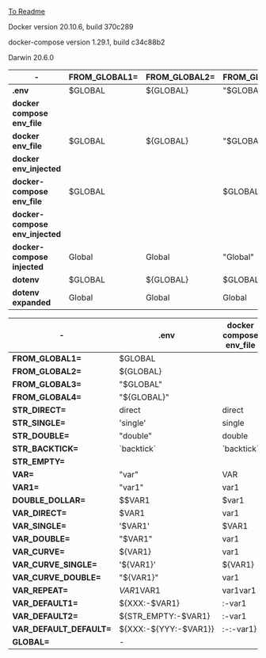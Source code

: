 [To Readme](./README.md)

Docker version 20.10.6, build 370c289

docker-compose version 1.29.1, build c34c88b2

Darwin 20.6.0

| - | **FROM_GLOBAL1=** | **FROM_GLOBAL2=** | **FROM_GLOBAL3=** | **FROM_GLOBAL4=** | **STR_DIRECT=** | **STR_SINGLE=** | **STR_DOUBLE=** | **STR_BACKTICK=** | **STR_EMPTY=** | **VAR=** | **VAR1=** | **DOUBLE_DOLLAR=** | **VAR_DIRECT=** | **VAR_SINGLE=** | **VAR_DOUBLE=** | **VAR_CURVE=** | **VAR_CURVE_SINGLE=** | **VAR_CURVE_DOUBLE=** | **VAR_REPEAT=** | **VAR_DEFAULT1=** | **VAR_DEFAULT2=** | **VAR_DEFAULT_DEFAULT=** | **GLOBAL=** |
| - | - | - | - | - | - | - | - | - | - | - | - | - | - | - | - | - | - | - | - | - | - | - | - |
| **.env** | $GLOBAL | ${GLOBAL} | "$GLOBAL" | "${GLOBAL}" | direct | 'single' | "double" | \`backtick\` |  | "var" | "var1" | $$VAR1 | $VAR1 | '$VAR1' | "$VAR1" | ${VAR1} | '${VAR1}' | "${VAR1}" | $VAR1$VAR1 | ${XXX:-$VAR1} | ${STR_EMPTY:-$VAR1} | ${XXX:-${YYY:-$VAR1}} | - |
| **docker compose env_file** |  |  |  |  | direct | single | double | \`backtick\` |  | VAR | var1 | $var1 | var1 | $VAR1 | var1 | var1 | ${VAR1} | var1 | var1var1 | :-var1 | :-var1 | :-:-var1} |  |
| **docker env_file** | $GLOBAL | ${GLOBAL} | "$GLOBAL" | "${GLOBAL}" | direct | 'single' | "double" | \`backtick\` |  | VAR | "var1" | $$VAR1 | $VAR1 | '$VAR1' | "$VAR1" | ${VAR1} | '${VAR1}' | "${VAR1}" | $VAR1$VAR1 | ${XXX:-$VAR1} | ${STR_EMPTY:-$VAR1} | ${XXX:-${YYY:-$VAR1}} | Global |
| **docker env_injected** |  |  |  |  | direct | single | double | \`backtick\` |  | VAR | var1 | VAR1 | var1 | $VAR1 | var1 | var1 | ${VAR1} | var1 | var1var1 | var1 | var1 | var1 | global |
| **docker-compose env_file** | $GLOBAL |  | $GLOBAL |  | direct | single | double | \`backtick\` |  | VAR | var1 | $$VAR1 | $VAR1 | $VAR1 | $VAR1 | var1 | var1 | var1 | $VAR1$VAR1 | $VAR1 |  | ${YYY:-$VAR1} |  |
| **docker-compose env_injected** |  |  |  |  | direct | single | double | \`backtick\` |  | VAR | var1 | VAR1 | var1 | $VAR1 | var1 | var1 | ${VAR1} | var1 | var1var1 | var1 | var1 | var1 |  |
| **docker-compose injected** | Global | Global | "Global" | "Global" | direct | 'single' | "double" | \`backtick\` |  | VAR | "var1" | $VAR1 |  | '' | "" |  | '' | "" |  | $VAR1 | $VAR1 | ${YYY:-$VAR1} |  |
| **dotenv** | $GLOBAL | ${GLOBAL} | $GLOBAL | ${GLOBAL} | direct | single | double | \`backtick\` |  | var | var1 | $$VAR1 | $VAR1 | $VAR1 | $VAR1 | ${VAR1} | ${VAR1} | ${VAR1} | $VAR1$VAR1 | ${XXX:-$VAR1} | ${STR_EMPTY:-$VAR1} | ${XXX:-${YYY:-$VAR1}} | Global |
| **dotenv expanded** | Global | Global | Global | Global | direct | single | double | \`backtick\` |  | var | var1 | $var1 | var1 | var1 | var1 | var1 | var1 | var1 | var1var1 | :-var1 | :-var1 | :-:-var1} | Global |

| - | **.env** | **docker compose env_file** | **docker env_file** | **docker env_injected** | **docker-compose env_file** | **docker-compose env_injected** | **docker-compose injected** | **dotenv** | **dotenv expanded** |
| - | - | - | - | - | - | - | - | - | - |
| **FROM_GLOBAL1=** | $GLOBAL |  | $GLOBAL |  | $GLOBAL |  | Global | $GLOBAL | Global |
| **FROM_GLOBAL2=** | ${GLOBAL} |  | ${GLOBAL} |  |  |  | Global | ${GLOBAL} | Global |
| **FROM_GLOBAL3=** | "$GLOBAL" |  | "$GLOBAL" |  | $GLOBAL |  | "Global" | $GLOBAL | Global |
| **FROM_GLOBAL4=** | "${GLOBAL}" |  | "${GLOBAL}" |  |  |  | "Global" | ${GLOBAL} | Global |
| **STR_DIRECT=** | direct | direct | direct | direct | direct | direct | direct | direct | direct |
| **STR_SINGLE=** | 'single' | single | 'single' | single | single | single | 'single' | single | single |
| **STR_DOUBLE=** | "double" | double | "double" | double | double | double | "double" | double | double |
| **STR_BACKTICK=** | \`backtick\` | \`backtick\` | \`backtick\` | \`backtick\` | \`backtick\` | \`backtick\` | \`backtick\` | \`backtick\` | \`backtick\` |
| **STR_EMPTY=** |  |  |  |  |  |  |  |  |  |
| **VAR=** | "var" | VAR | VAR | VAR | VAR | VAR | VAR | var | var |
| **VAR1=** | "var1" | var1 | "var1" | var1 | var1 | var1 | "var1" | var1 | var1 |
| **DOUBLE_DOLLAR=** | $$VAR1 | $var1 | $$VAR1 | VAR1 | $$VAR1 | VAR1 | $VAR1 | $$VAR1 | $var1 |
| **VAR_DIRECT=** | $VAR1 | var1 | $VAR1 | var1 | $VAR1 | var1 |  | $VAR1 | var1 |
| **VAR_SINGLE=** | '$VAR1' | $VAR1 | '$VAR1' | $VAR1 | $VAR1 | $VAR1 | '' | $VAR1 | var1 |
| **VAR_DOUBLE=** | "$VAR1" | var1 | "$VAR1" | var1 | $VAR1 | var1 | "" | $VAR1 | var1 |
| **VAR_CURVE=** | ${VAR1} | var1 | ${VAR1} | var1 | var1 | var1 |  | ${VAR1} | var1 |
| **VAR_CURVE_SINGLE=** | '${VAR1}' | ${VAR1} | '${VAR1}' | ${VAR1} | var1 | ${VAR1} | '' | ${VAR1} | var1 |
| **VAR_CURVE_DOUBLE=** | "${VAR1}" | var1 | "${VAR1}" | var1 | var1 | var1 | "" | ${VAR1} | var1 |
| **VAR_REPEAT=** | $VAR1$VAR1 | var1var1 | $VAR1$VAR1 | var1var1 | $VAR1$VAR1 | var1var1 |  | $VAR1$VAR1 | var1var1 |
| **VAR_DEFAULT1=** | ${XXX:-$VAR1} | :-var1 | ${XXX:-$VAR1} | var1 | $VAR1 | var1 | $VAR1 | ${XXX:-$VAR1} | :-var1 |
| **VAR_DEFAULT2=** | ${STR_EMPTY:-$VAR1} | :-var1 | ${STR_EMPTY:-$VAR1} | var1 |  | var1 | $VAR1 | ${STR_EMPTY:-$VAR1} | :-var1 |
| **VAR_DEFAULT_DEFAULT=** | ${XXX:-${YYY:-$VAR1}} | :-:-var1} | ${XXX:-${YYY:-$VAR1}} | var1 | ${YYY:-$VAR1} | var1 | ${YYY:-$VAR1} | ${XXX:-${YYY:-$VAR1}} | :-:-var1} |
| **GLOBAL=** | - |  | Global | global |  |  |  | Global | Global |